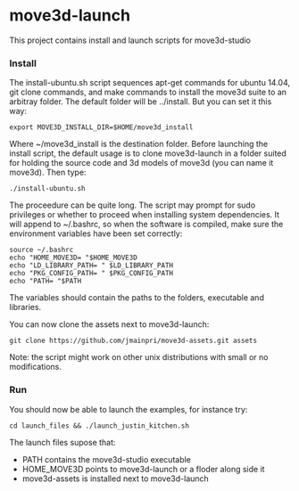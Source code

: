 move3d-launch
=============

This project contains install and launch scripts for move3d-studio

### Install

The install-ubuntu.sh script sequences apt-get commands for ubuntu 14.04, git clone commands, and make commands to install the move3d suite to an arbitray folder. The default folder will be ../install. But you can set it this way:

    export MOVE3D_INSTALL_DIR=$HOME/move3d_install

Where ~/move3d_install is the destination folder. Before launching the install script, the default usage is to clone move3d-launch in a folder suited for holding the source code and 3d models of move3d (you can name it move3d). Then type:

    ./install-ubuntu.sh

The proceedure can be quite long. The script may prompt for sudo privileges or whether to proceed when installing system dependencies. It will append to ~/.bashrc, so when the software is compiled, make sure the environment variables have been set correctly:

    source ~/.bashrc
    echo "HOME_MOVE3D= "$HOME_MOVE3D
    echo "LD_LIBRARY_PATH= " $LD_LIBRARY_PATH
    echo "PKG_CONFIG_PATH= " $PKG_CONFIG_PATH
    echo "PATH= "$PATH
    
The variables should contain the paths to the folders, executable and libraries.


You can now clone the assets next to move3d-launch:

    git clone https://github.com/jmainpri/move3d-assets.git assets
    
Note: the script might work on other unix distributions with small or no modifications.

    
### Run


You should now be able to launch the examples, for instance try:

    cd launch_files && ./launch_justin_kitchen.sh
    
The launch files supose that:

* PATH contains the move3d-studio executable
* HOME_MOVE3D points to move3d-launch or a floder along side it
* move3d-assets is installed next to move3d-launch

